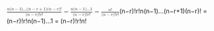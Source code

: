<span class="katex"><span class="katex-mathml"><math xmlns="http://www.w3.org/1998/Math/MathML"><semantics><mrow><mfrac><mrow><mi>n</mi><mo stretchy="false">(</mo><mi>n</mi><mo>−</mo><mn>1</mn><mo stretchy="false">)</mo><mi mathvariant="normal">.</mi><mi mathvariant="normal">.</mi><mi mathvariant="normal">.</mi><mo stretchy="false">(</mo><mi>n</mi><mo>−</mo><mi>r</mi><mo>+</mo><mn>1</mn><mo stretchy="false">)</mo><mo stretchy="false">(</mo><mi>n</mi><mo>−</mo><mi>r</mi><mo stretchy="false">)</mo><mo stretchy="false">!</mo></mrow><mrow><mo stretchy="false">(</mo><mi>n</mi><mo>−</mo><mi>r</mi><mo stretchy="false">)</mo><mo stretchy="false">!</mo><mi>r</mi><mo stretchy="false">!</mo></mrow></mfrac><mo>=</mo><mfrac><mrow><mi>n</mi><mo stretchy="false">(</mo><mi>n</mi><mo>−</mo><mn>1</mn><mo stretchy="false">)</mo><mi mathvariant="normal">.</mi><mi mathvariant="normal">.</mi><mi mathvariant="normal">.</mi><mn>1</mn></mrow><mrow><mo stretchy="false">(</mo><mi>n</mi><mo>−</mo><mi>r</mi><mo stretchy="false">)</mo><mo stretchy="false">!</mo><mi>r</mi><mo stretchy="false">!</mo></mrow></mfrac><mo>=</mo><mfrac><mrow><mi>n</mi><mo stretchy="false">!</mo></mrow><mrow><mo stretchy="false">(</mo><mi>n</mi><mo>−</mo><mi>r</mi><mo stretchy="false">)</mo><mo stretchy="false">!</mo><mi>r</mi><mo stretchy="false">!</mo></mrow></mfrac></mrow><annotation encoding="application/x-tex">\frac{n(n-1)...(n-r+1)(n-r)!}{(n-r)!r!} = \frac{n(n-1)...1}{(n-r)!r!} = \frac{n!}{(n-r)!r!}</annotation></semantics></math></span><span class="katex-html" aria-hidden="true"><span class="base"><span class="strut" style="height:1.53em;vertical-align:-0.52em;"></span><span class="mord"><span class="mopen nulldelimiter"></span><span class="mfrac"><span class="vlist-t vlist-t2"><span class="vlist-r"><span class="vlist" style="height:1.01em;"><span style="top:-2.655em;"><span class="pstrut" style="height:3em;"></span><span class="sizing reset-size6 size3 mtight"><span class="mord mtight"><span class="mopen mtight">(</span><span class="mord mathnormal mtight">n</span><span class="mbin mtight">−</span><span class="mord mathnormal mtight" style="margin-right:0.02778em;">r</span><span class="mclose mtight">)</span><span class="mclose mtight">!</span><span class="mord mathnormal mtight" style="margin-right:0.02778em;">r</span><span class="mclose mtight">!</span></span></span></span><span style="top:-3.23em;"><span class="pstrut" style="height:3em;"></span><span class="frac-line" style="border-bottom-width:0.04em;"></span></span><span style="top:-3.485em;"><span class="pstrut" style="height:3em;"></span><span class="sizing reset-size6 size3 mtight"><span class="mord mtight"><span class="mord mathnormal mtight">n</span><span class="mopen mtight">(</span><span class="mord mathnormal mtight">n</span><span class="mbin mtight">−</span><span class="mord mtight">1</span><span class="mclose mtight">)</span><span class="mord mtight">.</span><span class="mord mtight">.</span><span class="mord mtight">.</span><span class="mopen mtight">(</span><span class="mord mathnormal mtight">n</span><span class="mbin mtight">−</span><span class="mord mathnormal mtight" style="margin-right:0.02778em;">r</span><span class="mbin mtight">+</span><span class="mord mtight">1</span><span class="mclose mtight">)</span><span class="mopen mtight">(</span><span class="mord mathnormal mtight">n</span><span class="mbin mtight">−</span><span class="mord mathnormal mtight" style="margin-right:0.02778em;">r</span><span class="mclose mtight">)</span><span class="mclose mtight">!</span></span></span></span></span><span class="vlist-s">​</span></span><span class="vlist-r"><span class="vlist" style="height:0.52em;"><span></span></span></span></span></span><span class="mclose nulldelimiter"></span></span><span class="mspace" style="margin-right:0.2777777777777778em;"></span><span class="mrel">=</span><span class="mspace" style="margin-right:0.2777777777777778em;"></span></span><span class="base"><span class="strut" style="height:1.53em;vertical-align:-0.52em;"></span><span class="mord"><span class="mopen nulldelimiter"></span><span class="mfrac"><span class="vlist-t vlist-t2"><span class="vlist-r"><span class="vlist" style="height:1.01em;"><span style="top:-2.655em;"><span class="pstrut" style="height:3em;"></span><span class="sizing reset-size6 size3 mtight"><span class="mord mtight"><span class="mopen mtight">(</span><span class="mord mathnormal mtight">n</span><span class="mbin mtight">−</span><span class="mord mathnormal mtight" style="margin-right:0.02778em;">r</span><span class="mclose mtight">)</span><span class="mclose mtight">!</span><span class="mord mathnormal mtight" style="margin-right:0.02778em;">r</span><span class="mclose mtight">!</span></span></span></span><span style="top:-3.23em;"><span class="pstrut" style="height:3em;"></span><span class="frac-line" style="border-bottom-width:0.04em;"></span></span><span style="top:-3.485em;"><span class="pstrut" style="height:3em;"></span><span class="sizing reset-size6 size3 mtight"><span class="mord mtight"><span class="mord mathnormal mtight">n</span><span class="mopen mtight">(</span><span class="mord mathnormal mtight">n</span><span class="mbin mtight">−</span><span class="mord mtight">1</span><span class="mclose mtight">)</span><span class="mord mtight">.</span><span class="mord mtight">.</span><span class="mord mtight">.</span><span class="mord mtight">1</span></span></span></span></span><span class="vlist-s">​</span></span><span class="vlist-r"><span class="vlist" style="height:0.52em;"><span></span></span></span></span></span><span class="mclose nulldelimiter"></span></span><span class="mspace" style="margin-right:0.2777777777777778em;"></span><span class="mrel">=</span><span class="mspace" style="margin-right:0.2777777777777778em;"></span></span><span class="base"><span class="strut" style="height:1.400108em;vertical-align:-0.52em;"></span><span class="mord"><span class="mopen nulldelimiter"></span><span class="mfrac"><span class="vlist-t vlist-t2"><span class="vlist-r"><span class="vlist" style="height:0.8801079999999999em;"><span style="top:-2.655em;"><span class="pstrut" style="height:3em;"></span><span class="sizing reset-size6 size3 mtight"><span class="mord mtight"><span class="mopen mtight">(</span><span class="mord mathnormal mtight">n</span><span class="mbin mtight">−</span><span class="mord mathnormal mtight" style="margin-right:0.02778em;">r</span><span class="mclose mtight">)</span><span class="mclose mtight">!</span><span class="mord mathnormal mtight" style="margin-right:0.02778em;">r</span><span class="mclose mtight">!</span></span></span></span><span style="top:-3.23em;"><span class="pstrut" style="height:3em;"></span><span class="frac-line" style="border-bottom-width:0.04em;"></span></span><span style="top:-3.394em;"><span class="pstrut" style="height:3em;"></span><span class="sizing reset-size6 size3 mtight"><span class="mord mtight"><span class="mord mathnormal mtight">n</span><span class="mclose mtight">!</span></span></span></span></span><span class="vlist-s">​</span></span><span class="vlist-r"><span class="vlist" style="height:0.52em;"><span></span></span></span></span></span><span class="mclose nulldelimiter"></span></span></span></span></span>